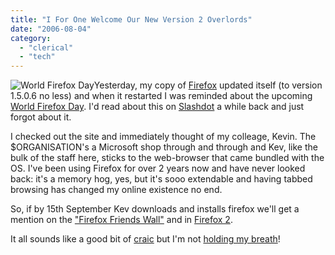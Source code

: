 ```yaml
---
title: "I For One Welcome Our New Version 2 Overlords"
date: "2006-08-04"
category:
  - "clerical"
  - "tech"
---
```


![World Firefox Day](/wp-content/uploads/2006/08/wffd.gif "World Firefox Day")Yesterday, my copy of [Firefox](http://www.mozilla.com/firefox/) updated itself (to version 1.5.0.6 no less) and when it restarted I was reminded about the upcoming [World Firefox Day](http://www.worldfirefoxday.com/en/). I'd read about this on [Slashdot](http://slashdot.org/articles/06/07/16/1349218.shtml) a while back and just forgot about it.

I checked out the site and immediately thought of my colleage, Kevin. The $ORGANISATION's a Microsoft shop through and through and Kev, like the bulk of the staff here, sticks to the web-browser that came bundled with the OS. I've been using Firefox for over 2 years now and have never looked back: it's a memory hog, yes, but it's sooo extendable and having tabbed browsing has changed my online existence no end.

So, if by 15th September Kev downloads and installs firefox we'll get a mention on the ["Firefox Friends Wall"](http://www.worldfirefoxday.com/en/faq.php#q8) and in [Firefox 2](http://www.worldfirefoxday.com/en/faq.php#q11).

It all sounds like a good bit of [craic](http://www.irishslang.net/) but I'm not [holding my breath](http://en.wikipedia.org/wiki/Autoerotic_asphyxiation)!
